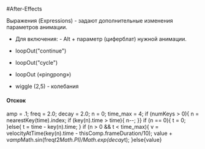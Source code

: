 #After-Effects 

Выражения (Expressions) - задают дополнительные изменения параметров анимации.
- Для включения: - Alt + параметр (циферблат) нужной анимации.

- loopOut("continue")
- loopOut("cycle")
- loopOut («pingpong»)
- wiggle (2,5)   - колебания

#### Отскок
amp = .1;
freq = 2.0;
decay = 2.0;
n = 0;
time_max = 4;
if (numKeys > 0){
n = nearestKey(time).index;
if (key(n).time > time){
n--;
}}
if (n == 0){ t = 0;
}else{
t = time - key(n).time;
}
if (n > 0 && t < time_max){
v = velocityAtTime(key(n).time - thisComp.frameDuration/10);
value + v*amp*Math.sin(freq*t*2*Math.PI)/Math.exp(decay*t);
}else{value}
